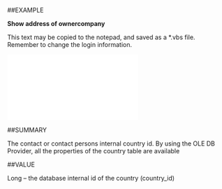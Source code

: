 
##EXAMPLE

**Show address of ownercompany**

This text may be copied to the notepad, and saved as a *.vbs file. Remember to change the login information.

![](..\..\Examples\vbs\SOAddress.vbs.txt)


##SUMMARY


The contact or contact persons internal country id. By using the OLE DB Provider, all the properties of the country table are available



##VALUE

Long – the database internal id of the country (country_id)

